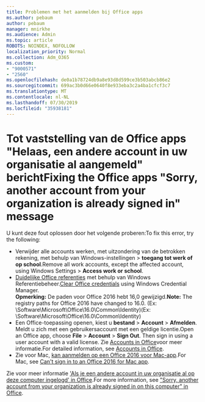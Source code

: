 ```yaml
---
title: Problemen met het aanmelden bij Office apps
ms.author: pebaum
author: pebaum
manager: mnirkhe
ms.audience: Admin
ms.topic: article
ROBOTS: NOINDEX, NOFOLLOW
localization_priority: Normal
ms.collection: Adm_O365
ms.custom:
- "9000571"
- "2560"
ms.openlocfilehash: de0a1b78724db9a8e93d8d599ce3b503abcb86e2
ms.sourcegitcommit: 699ac3b0d66e0640f8e933eba3c2a4ba1cfcf3c7
ms.translationtype: MT
ms.contentlocale: nl-NL
ms.lasthandoff: 07/30/2019
ms.locfileid: "35938181"
---
```

# <a name="fixing-the-office-apps-sorry-another-account-from-your-organization-is-already-signed-in-message"></a><span data-ttu-id="d91b9-102">Tot vaststelling van de Office apps "Helaas, een andere account in uw organisatie al aangemeld" bericht</span><span class="sxs-lookup"><span data-stu-id="d91b9-102">Fixing the Office apps "Sorry, another account from your organization is already signed in" message</span></span>

<span data-ttu-id="d91b9-103">U kunt deze fout oplossen door het volgende proberen:</span><span class="sxs-lookup"><span data-stu-id="d91b9-103">To fix this error, try the following:</span></span>

- <span data-ttu-id="d91b9-104">Verwijder alle accounts werken, met uitzondering van de betrokken rekening, met behulp van Windows-instellingen > **toegang tot werk of op school**.</span><span class="sxs-lookup"><span data-stu-id="d91b9-104">Remove all work accounts, except the affected account, using Windows Settings > **Access work or school**.</span></span>
- <span data-ttu-id="d91b9-105">[Duidelijke Office referenties](https://docs.microsoft.com/office/troubleshoot/error-messages/another-account-already-signed-in#step-3-clear-cached-credentials-on-the-computer) met behulp van Windows Referentiebeheer.</span><span class="sxs-lookup"><span data-stu-id="d91b9-105">[Clear Office credentials](https://docs.microsoft.com/office/troubleshoot/error-messages/another-account-already-signed-in#step-3-clear-cached-credentials-on-the-computer) using Windows Credential Manager.</span></span><br/>
    <span data-ttu-id="d91b9-106">**Opmerking:** De paden voor Office 2016 hebt 16,0 gewijzigd.</span><span class="sxs-lookup"><span data-stu-id="d91b9-106">**Note:** The registry paths for Office 2016 have changed to 16.0.</span></span> <span data-ttu-id="d91b9-107">(Ex: \Software\Microsoft\Office\16.0\Common\Identity\)</span><span class="sxs-lookup"><span data-stu-id="d91b9-107">(Ex: \Software\Microsoft\Office\16.0\Common\Identity\)</span></span>
- <span data-ttu-id="d91b9-108">Een Office-toepassing openen, kiest u **bestand** > **Account** > **Afmelden**. Meldt u zich met een gebruikersaccount met een geldige licentie.</span><span class="sxs-lookup"><span data-stu-id="d91b9-108">Open an Office app, choose **File** > **Account** > **Sign Out**. Then sign in using a user account with a valid license.</span></span> <span data-ttu-id="d91b9-109">Zie [Accounts in Office](https://support.office.com/article/accounts-in-office-628ea040-f265-49de-b986-be09c3ebf8a9)voor meer informatie.</span><span class="sxs-lookup"><span data-stu-id="d91b9-109">For detailed information, see [Accounts in Office](https://support.office.com/article/accounts-in-office-628ea040-f265-49de-b986-be09c3ebf8a9).</span></span>
- <span data-ttu-id="d91b9-110">Zie voor Mac, [kan aanmelden op een Office 2016 voor Mac-app](https://docs.microsoft.com/office365/troubleshoot/authentication/sign-in-to-office-2016-for-mac-fail).</span><span class="sxs-lookup"><span data-stu-id="d91b9-110">For Mac, see [Can't sign in to an Office 2016 for Mac app](https://docs.microsoft.com/office365/troubleshoot/authentication/sign-in-to-office-2016-for-mac-fail).</span></span>

<span data-ttu-id="d91b9-111">Zie voor meer informatie ['Als je een andere account in uw organisatie al op deze computer ingelogd' in Office](https://docs.microsoft.com/office/troubleshoot/error-messages/another-account-already-signed-in).</span><span class="sxs-lookup"><span data-stu-id="d91b9-111">For more information, see ["Sorry, another account from your organization is already signed in on this computer" in Office](https://docs.microsoft.com/office/troubleshoot/error-messages/another-account-already-signed-in).</span></span>